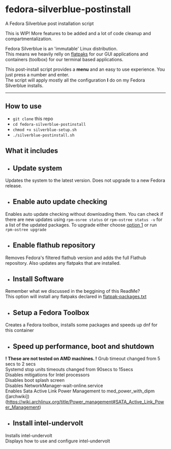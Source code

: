 # fedora-silverblue-postinstall
A Fedora Silverblue post installation script  
  
This is WIP! More features to be added and a lot of code cleanup and compartmentalization.  
  
Fedora Silverblue is an 'immutable' Linux distribution.  
This means we heavily relly on [flatpaks](https://www.flatpak.org/) for our GUI applications and containers (toolbox) for our terminal based applications.  

This post-install script provides a **menu** and an easy to use experience. You just press a number and enter.  
The script will apply mostly all the configuration **I** do on my Fedora Silverblue installs.

---
## How to use
- `git clone` this repo  
- `cd fedora-silverblue-postinstall`  
- `chmod +x silverblue-setup.sh`  
- `./silverblue-postinstall.sh`
  
## What it includes
- ## Update system
Updates the system to the latest version. Does not upgrade to a new Fedora release.

- ## Enable auto update checking
Enables auto update checking without downloading them. You can check if there are new updates using `rpm-osree status` or `rpm-ostree status -v` for a list of the updated packages. To upgrade either choose [option 1](#update-system) or run `rpm-ostree upgrade`

- ## Enable flathub repository
Removes Fedora's filtered flathub version and adds the full Flathub repository. Also updates any flatpaks that are installed.

- ## Install Software
Remember what we discussed in the beggining of this ReadMe?  
This option will install any flatpaks declared in [flatpak-packages.txt](./flatpak-packages.txt)

- ## Setup a Fedora Toolbox
Creates a Fedora toolbox, installs some packages and speeds up dnf for this container

- ## Speed up performance, boot and shutdown
**! These are not tested on AMD machines. !**
Grub timeout changed from 5 secs to 2 secs  
Systemd stop units timeouts changed from 90secs to 15secs  
Disables mitigations for Intel processors  
Disables boot splash screen  
Disables NetworkManager-wait-online.service  
Enables Sata Active Link Power Management to med_power_with_dipm ([archwiki])(https://wiki.archlinux.org/title/Power_management#SATA_Active_Link_Power_Management)

- ## Install intel-undervolt
Installs intel-undervolt  
Displays how to use and configure intel-undervolt
